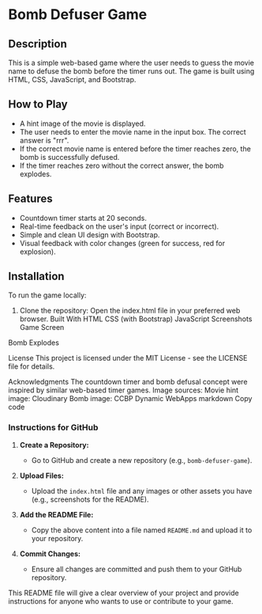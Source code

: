 # Bomb Defuser Game

## Description

This is a simple web-based game where the user needs to guess the movie name to defuse the bomb before the timer runs out. The game is built using HTML, CSS, JavaScript, and Bootstrap.

## How to Play

- A hint image of the movie is displayed.
- The user needs to enter the movie name in the input box. The correct answer is "rrr".
- If the correct movie name is entered before the timer reaches zero, the bomb is successfully defused.
- If the timer reaches zero without the correct answer, the bomb explodes.

## Features

- Countdown timer starts at 20 seconds.
- Real-time feedback on the user's input (correct or incorrect).
- Simple and clean UI design with Bootstrap.
- Visual feedback with color changes (green for success, red for explosion).

## Installation

To run the game locally:

1. Clone the repository:
Open the index.html file in your preferred web browser.
Built With
HTML
CSS (with Bootstrap)
JavaScript
Screenshots
Game Screen

Bomb Explodes

License
This project is licensed under the MIT License - see the LICENSE file for details.

Acknowledgments
The countdown timer and bomb defusal concept were inspired by similar web-based timer games.
Image sources:
Movie hint image: Cloudinary
Bomb image: CCBP Dynamic WebApps
markdown
Copy code

### Instructions for GitHub

1. **Create a Repository:**
   - Go to GitHub and create a new repository (e.g., `bomb-defuser-game`).

2. **Upload Files:**
   - Upload the `index.html` file and any images or other assets you have (e.g., screenshots for the README).

3. **Add the README File:**
   - Copy the above content into a file named `README.md` and upload it to your repository.

4. **Commit Changes:**
   - Ensure all changes are committed and push them to your GitHub repository.

This README file will give a clear overview of your project and provide instructions for anyone who wants to use or contribute to your game.









